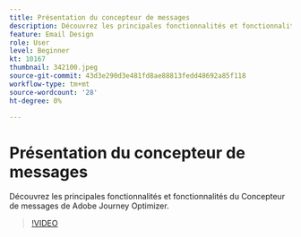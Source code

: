 ```yaml
---
title: Présentation du concepteur de messages
description: Découvrez les principales fonctionnalités et fonctionnalités du Concepteur de messages de Adobe Journey Optimizer.
feature: Email Design
role: User
level: Beginner
kt: 10167
thumbnail: 342100.jpeg
source-git-commit: 43d3e290d3e481fd8ae88813fedd48692a85f118
workflow-type: tm+mt
source-wordcount: '28'
ht-degree: 0%

---
```



# Présentation du concepteur de messages

Découvrez les principales fonctionnalités et fonctionnalités du Concepteur de messages de Adobe Journey Optimizer.

>[!VIDEO](https://video.tv.adobe.com/v/342100?quality=12&learn=on)
